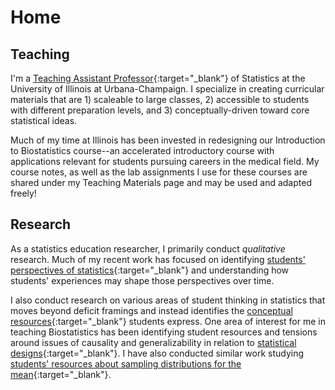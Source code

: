 # Home

## Teaching

I'm a [Teaching Assistant Professor](https://stat.illinois.edu/directory/profile/kfindley){:target="_blank"} of Statistics at the University of Illinois at Urbana-Champaign. I specialize in creating curricular materials that are 1) scaleable to large classes, 2) accessible to students with different preparation levels, and 3) conceptually-driven toward core statistical ideas.

Much of my time at Illinois has been invested in redesigning our Introduction to Biostatistics course--an accelerated introductory course with applications relevant for students pursuing careers in the medical field. My course notes, as well as the lab assignments I use for these courses are shared under my Teaching Materials page and may be used and adapted freely!

## Research

As a statistics education researcher, I primarily conduct _qualitative_ research. Much of my recent work has focused on identifying [students' perspectives of statistics]([https://icots.info/11/?programme](https://www.researchgate.net/publication/339712352_Assessing_the_Disciplinary_Perspectives_of_Introductory_Statistics_Students)){:target="_blank"} and understanding how students' experiences may shape those perspectives over time.

I also conduct research on various areas of student thinking in statistics that moves beyond deficit framings and instead identifies the [conceptual resources](https://www.tandfonline.com/doi/abs/10.1207/s15327809jls0502_1){:target="_blank"} students express. One area of interest for me in teaching Biostatistics has been identifying student resources and tensions around issues of causality and generalizability in relation to [statistical designs](https://www.causeweb.org/cause/uscots/uscots21/th-11-understanding-students-thoughts-about-experimental-design){:target="_blank"}. I have also conducted similar work studying [students' resources about sampling distributions for the mean](https://iase-web.org/documents/SERJ/SERJ18(1)_Findley.pdf?1558844313){:target="_blank"}.

